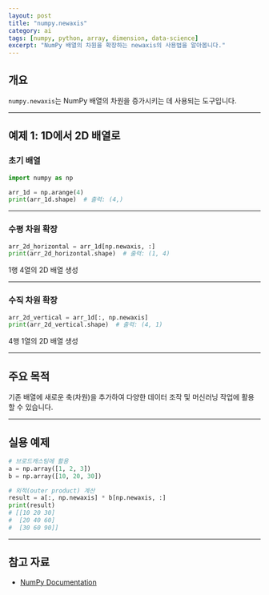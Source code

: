 ```yaml
---
layout: post
title: "numpy.newaxis"
category: ai
tags: [numpy, python, array, dimension, data-science]
excerpt: "NumPy 배열의 차원을 확장하는 newaxis의 사용법을 알아봅니다."
---
```


## 개요

`numpy.newaxis`는 NumPy 배열의 차원을 증가시키는 데 사용되는 도구입니다.

---

## 예제 1: 1D에서 2D 배열로

### 초기 배열

```python
import numpy as np

arr_1d = np.arange(4)
print(arr_1d.shape)  # 출력: (4,)
```

---

### 수평 차원 확장

```python
arr_2d_horizontal = arr_1d[np.newaxis, :]
print(arr_2d_horizontal.shape)  # 출력: (1, 4)
```

1행 4열의 2D 배열 생성

---

### 수직 차원 확장

```python
arr_2d_vertical = arr_1d[:, np.newaxis]
print(arr_2d_vertical.shape)  # 출력: (4, 1)
```

4행 1열의 2D 배열 생성

---

## 주요 목적

기존 배열에 새로운 축(차원)을 추가하여 다양한 데이터 조작 및 머신러닝 작업에 활용할 수 있습니다.

---

## 실용 예제

```python
# 브로드캐스팅에 활용
a = np.array([1, 2, 3])
b = np.array([10, 20, 30])

# 외적(outer product) 계산
result = a[:, np.newaxis] * b[np.newaxis, :]
print(result)
# [[10 20 30]
#  [20 40 60]
#  [30 60 90]]
```

---

## 참고 자료

- [NumPy Documentation](https://numpy.org/doc/)

